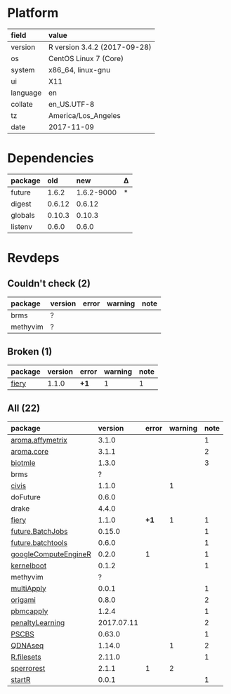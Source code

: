 # Platform

|field    |value                        |
|:--------|:----------------------------|
|version  |R version 3.4.2 (2017-09-28) |
|os       |CentOS Linux 7 (Core)        |
|system   |x86_64, linux-gnu            |
|ui       |X11                          |
|language |en                           |
|collate  |en_US.UTF-8                  |
|tz       |America/Los_Angeles          |
|date     |2017-11-09                   |

# Dependencies

|package |old    |new        |Δ  |
|:-------|:------|:----------|:--|
|future  |1.6.2  |1.6.2-9000 |*  |
|digest  |0.6.12 |0.6.12     |   |
|globals |0.10.3 |0.10.3     |   |
|listenv |0.6.0  |0.6.0      |   |

# Revdeps

## Couldn't check (2)

|package  |version |error |warning |note |
|:--------|:-------|:-----|:-------|:----|
|brms     |?       |      |        |     |
|methyvim |?       |      |        |     |

## Broken (1)

|package                    |version |error  |warning |note |
|:--------------------------|:-------|:------|:-------|:----|
|[fiery](problems.md#fiery) |1.1.0   |__+1__ |1       |1    |

## All (22)

|package                                                  |version    |error  |warning |note |
|:--------------------------------------------------------|:----------|:------|:-------|:----|
|[aroma.affymetrix](problems.md#aroma.affymetrix)         |3.1.0      |       |        |1    |
|[aroma.core](problems.md#aroma.core)                     |3.1.1      |       |        |2    |
|[biotmle](problems.md#biotmle)                           |1.3.0      |       |        |3    |
|brms                                                     |?          |       |        |     |
|[civis](problems.md#civis)                               |1.1.0      |       |1       |     |
|doFuture                                                 |0.6.0      |       |        |     |
|drake                                                    |4.4.0      |       |        |     |
|[fiery](problems.md#fiery)                               |1.1.0      |__+1__ |1       |1    |
|[future.BatchJobs](problems.md#future.batchjobs)         |0.15.0     |       |        |1    |
|[future.batchtools](problems.md#future.batchtools)       |0.6.0      |       |        |1    |
|[googleComputeEngineR](problems.md#googlecomputeenginer) |0.2.0      |1      |        |1    |
|[kernelboot](problems.md#kernelboot)                     |0.1.2      |       |        |1    |
|methyvim                                                 |?          |       |        |     |
|[multiApply](problems.md#multiapply)                     |0.0.1      |       |        |1    |
|[origami](problems.md#origami)                           |0.8.0      |       |        |2    |
|[pbmcapply](problems.md#pbmcapply)                       |1.2.4      |       |        |1    |
|[penaltyLearning](problems.md#penaltylearning)           |2017.07.11 |       |        |2    |
|[PSCBS](problems.md#pscbs)                               |0.63.0     |       |        |1    |
|[QDNAseq](problems.md#qdnaseq)                           |1.14.0     |       |1       |2    |
|[R.filesets](problems.md#r.filesets)                     |2.11.0     |       |        |1    |
|[sperrorest](problems.md#sperrorest)                     |2.1.1      |1      |2       |     |
|[startR](problems.md#startr)                             |0.0.1      |       |        |1    |

